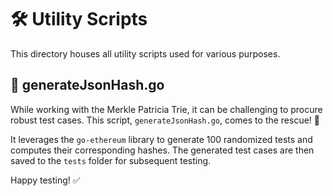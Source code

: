 # 🛠 Utility Scripts

This directory houses all utility scripts used for various purposes.

## 🧪 generateJsonHash.go

While working with the Merkle Patricia Trie, it can be challenging to procure robust test cases. This script, `generateJsonHash.go`, comes to the rescue! 🚀

It leverages the `go-ethereum` library to generate 100 randomized tests and computes their corresponding hashes. The generated test cases are then saved to the `tests` folder for subsequent testing.

Happy testing! ✅